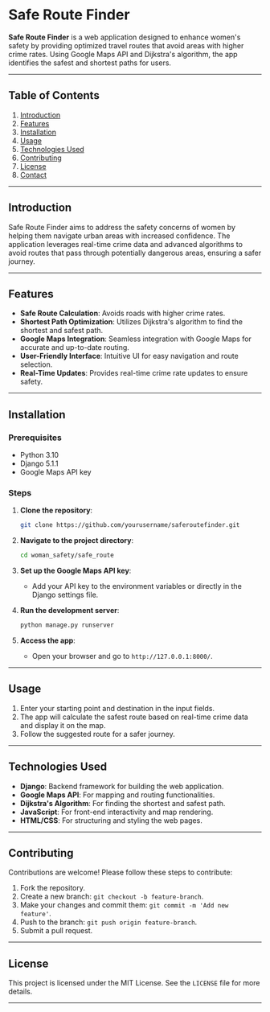 # Safe Route Finder

**Safe Route Finder** is a web application designed to enhance women's safety by providing optimized travel routes that avoid areas with higher crime rates. Using Google Maps API and Dijkstra's algorithm, the app identifies the safest and shortest paths for users.

---

## Table of Contents
1. [Introduction](#introduction)
2. [Features](#features)
3. [Installation](#installation)
4. [Usage](#usage)
5. [Technologies Used](#technologies-used)
6. [Contributing](#contributing)
7. [License](#license)
8. [Contact](#contact)

---

## Introduction

Safe Route Finder aims to address the safety concerns of women by helping them navigate urban areas with increased confidence. The application leverages real-time crime data and advanced algorithms to avoid routes that pass through potentially dangerous areas, ensuring a safer journey.

---

## Features

- **Safe Route Calculation**: Avoids roads with higher crime rates.
- **Shortest Path Optimization**: Utilizes Dijkstra's algorithm to find the shortest and safest path.
- **Google Maps Integration**: Seamless integration with Google Maps for accurate and up-to-date routing.
- **User-Friendly Interface**: Intuitive UI for easy navigation and route selection.
- **Real-Time Updates**: Provides real-time crime rate updates to ensure safety.

---

## Installation

### Prerequisites

- Python 3.10
- Django 5.1.1
- Google Maps API key

### Steps

1. **Clone the repository**:
   ```bash
   git clone https://github.com/yourusername/saferoutefinder.git
   ```

2. **Navigate to the project directory**:
   ```bash
   cd woman_safety/safe_route
   ```

3. **Set up the Google Maps API key**:
   - Add your API key to the environment variables or directly in the Django settings file.

4. **Run the development server**:
   ```bash
   python manage.py runserver
   ```

5. **Access the app**:
   - Open your browser and go to `http://127.0.0.1:8000/`.

---

## Usage

1. Enter your starting point and destination in the input fields.
2. The app will calculate the safest route based on real-time crime data and display it on the map.
3. Follow the suggested route for a safer journey.

---

## Technologies Used

- **Django**: Backend framework for building the web application.
- **Google Maps API**: For mapping and routing functionalities.
- **Dijkstra's Algorithm**: For finding the shortest and safest path.
- **JavaScript**: For front-end interactivity and map rendering.
- **HTML/CSS**: For structuring and styling the web pages.

---

## Contributing

Contributions are welcome! Please follow these steps to contribute:

1. Fork the repository.
2. Create a new branch: `git checkout -b feature-branch`.
3. Make your changes and commit them: `git commit -m 'Add new feature'`.
4. Push to the branch: `git push origin feature-branch`.
5. Submit a pull request.

---

## License

This project is licensed under the MIT License. See the `LICENSE` file for more details.

---
